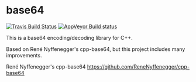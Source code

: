 # base64

[![Travis Build Status](https://travis-ci.org/katahiromz/base64.svg?branch=master)](https://travis-ci.org/katahiromz/base64)
[![AppVeyor Build status](https://ci.appveyor.com/api/projects/status/87rijyy82tg8d3tm?svg=true)](https://ci.appveyor.com/project/katahiromz/base64)

This is a base64 encoding/decoding library for C++.

Based on René Nyffenegger's cpp-base64, but this project includes many improvements.

René Nyffenegger's cpp-base64
https://github.com/ReneNyffenegger/cpp-base64
